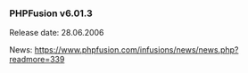 ### PHPFusion v6.01.3
Release date: 28.06.2006

News: https://www.phpfusion.com/infusions/news/news.php?readmore=339
